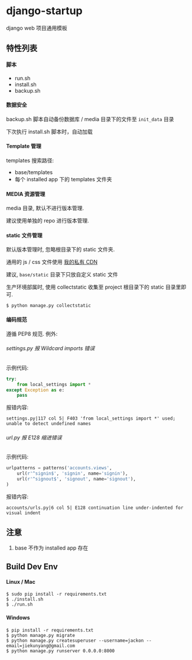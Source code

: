 # django-startup

django web 项目通用模板

## 特性列表

#### 脚本

- run.sh
- install.sh
- backup.sh

#### 数据安全

backup.sh 脚本自动备份数据库 / media 目录下的文件至 `init_data` 目录

下次执行 install.sh 脚本时，自动加载

#### Template 管理

templates 搜索路径:

- base/templates
- 每个 installed app 下的 templates 文件夹

#### MEDIA 资源管理

media 目录, 默认不进行版本管理.

建议使用单独的 repo 进行版本管理.


#### static 文件管理

默认版本管理时, 忽略根目录下的 static 文件夹.

通用的 js / css 文件使用 [我的私有 CDN](http://static.jackon.me)

建议,
`base/static` 目录下只放自定义 static 文件

生产环境部属时, 使用 collectstatic 收集至 project 根目录下的 static 目录里即可.

```shell
$ python manage.py collectstatic
```

#### 编码规范

遵循 PEP8 规范.  例外:

######  settings.py 报 Wildcard imports 错误

示例代码:

```python
try:
    from local_settings import *
except Exception as e:
    pass
```

报错内容:
```shell
settings.py|117 col 5| F403 'from local_settings import *' used;
unable to detect undefined names
```

###### url.py 报 E128 缩进错误

示例代码:

```python
urlpatterns = patterns('accounts.views',
    url(r'^signin$', 'signin', name='signin'),
    url(r'^signout$', 'signout', name='signout'),
)
```

报错内容:

```shell
accounts/urls.py|6 col 5| E128 continuation line under-indented for visual indent
```


## 注意

1. base 不作为 installed app 存在

## Build Dev Env

#### Linux / Mac

```shell
$ sudo pip install -r requirements.txt
$ ./install.sh
$ ./run.sh
```

#### Windows

```shell
$ pip install -r requirements.txt
$ python manage.py migrate
$ python manage.py createsuperuser --username=jackon --email=jiekunyang@gmail.com
$ python manage.py runserver 0.0.0.0:8000
```
